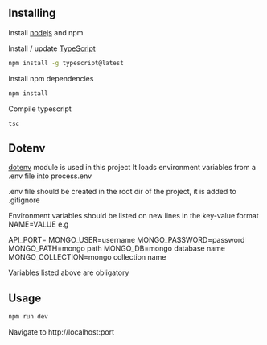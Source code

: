 
## Installing

Install [nodejs](https://nodejs.org/en/) and npm

Install / update [TypeScript](http://www.typescriptlang.org/)
```bash
npm install -g typescript@latest
```

Install npm dependencies

```bash
npm install
```

Compile typescript
```
tsc
```

## Dotenv

[dotenv](https://www.npmjs.com/package/dotenv) module is used in this project
It loads environment variables from a .env file into process.env

.env file should be created in the root dir of the project, it is added to .gitignore

Environment variables should be listed on new lines in the key-value format NAME=VALUE
e.g

API_PORT=<API server port>
MONGO_USER=username
MONGO_PASSWORD=password
MONGO_PATH=mongo path
MONGO_DB=mongo database name
MONGO_COLLECTION=mongo collection name

Variables listed above are obligatory

## Usage

```bash
npm run dev
```

Navigate to http://localhost:port